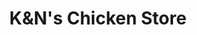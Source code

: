---
title: "K&N's Chicken Store"
url: /karachi/kundns-chicken-store-stadium-lane-4-2/
shop: Allgemein
---